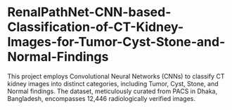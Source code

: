# RenalPathNet-CNN-based-Classification-of-CT-Kidney-Images-for-Tumor-Cyst-Stone-and-Normal-Findings
This project employs Convolutional Neural Networks (CNNs) to classify CT kidney images into distinct categories, including Tumor, Cyst, Stone, and Normal findings. The dataset, meticulously curated from PACS in Dhaka, Bangladesh, encompasses 12,446 radiologically verified images.
